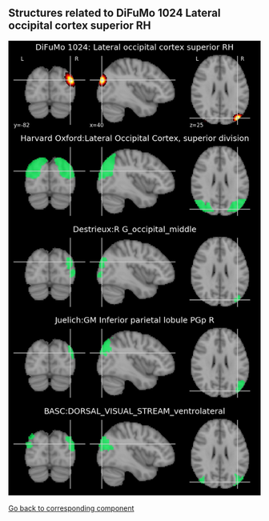 


## Structures related to DiFuMo 1024 Lateral occipital cortex superior RH

![473](473.jpg "Structures related to DiFuMo 1024 Lateral occipital cortex superior RH")

[Go back to corresponding component](https://parietal-inria.github.io/DiFuMo/1024/html/473.html)